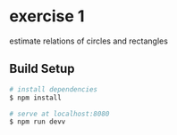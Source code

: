 # exercise 1
estimate relations of circles and rectangles

## Build Setup

```bash
# install dependencies
$ npm install

# serve at localhost:8080
$ npm run devv

